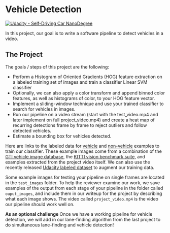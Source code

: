 # Vehicle Detection
[![Udacity - Self-Driving Car NanoDegree](https://s3.amazonaws.com/udacity-sdc/github/shield-carnd.svg)](http://www.udacity.com/drive)


In this project, our goal is to write a software pipeline to detect vehicles in a video. 

The Project
---

The goals / steps of this project are the following:

* Perform a Histogram of Oriented Gradients (HOG) feature extraction on a labeled training set of images and train a classifier Linear SVM classifier
* Optionally, we can also apply a color transform and append binned color features, as well as histograms of color, to your HOG feature vector. 
* Implement a sliding-window technique and use your trained classifier to search for vehicles in images.
* Run our pipeline on a video stream (start with the test_video.mp4 and later implement on full project_video.mp4) and create a heat map of recurring detections frame by frame to reject outliers and follow detected vehicles.
* Estimate a bounding box for vehicles detected.

Here are links to the labeled data for [vehicle](https://s3.amazonaws.com/udacity-sdc/Vehicle_Tracking/vehicles.zip) and [non-vehicle](https://s3.amazonaws.com/udacity-sdc/Vehicle_Tracking/non-vehicles.zip) examples to train our classifier.  These example images come from a combination of the [GTI vehicle image database](http://www.gti.ssr.upm.es/data/Vehicle_database.html), the [KITTI vision benchmark suite](http://www.cvlibs.net/datasets/kitti/), and examples extracted from the project video itself.   We can also use the recently released [Udacity labeled dataset](https://github.com/udacity/self-driving-car/tree/master/annotations) to augment our training data.  

Some example images for testing your pipeline on single frames are located in the `test_images` folder.  To help the reviewer examine our work, we save examples of the output from each stage of your pipeline in the folder called `ouput_images`, and include them in our writeup for the project by describing what each image shows.    The video called `project_video.mp4` is the video our pipeline should work well on.  

**As an optional challenge** Once we have a working pipeline for vehicle detection, we will add in our lane-finding algorithm from the last project to do simultaneous lane-finding and vehicle detection!
